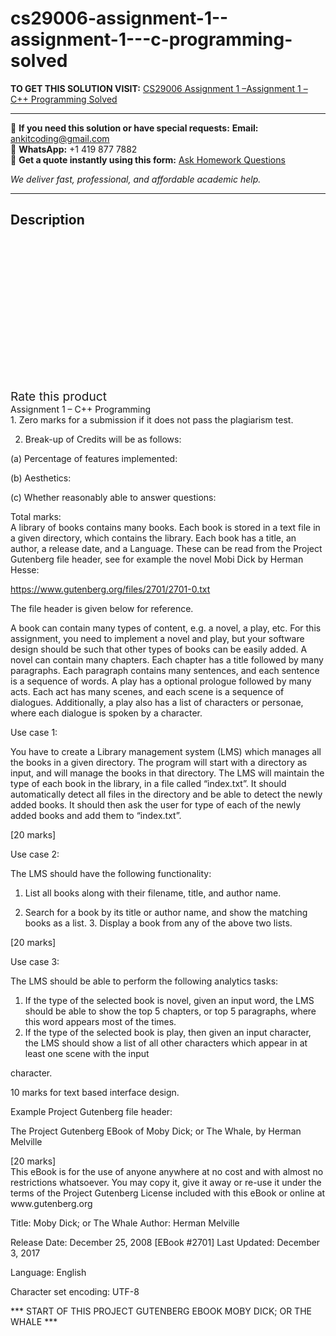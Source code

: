 # cs29006-assignment-1--assignment-1---c-programming-solved
**TO GET THIS SOLUTION VISIT:** [CS29006 Assignment 1 –Assignment 1 – C++ Programming Solved](https://www.ankitcodinghub.com/product/cs29006-assignment-1-assignment-1-c-programming-solved/)


---

📩 **If you need this solution or have special requests:** **Email:** ankitcoding@gmail.com  
📱 **WhatsApp:** +1 419 877 7882  
📄 **Get a quote instantly using this form:** [Ask Homework Questions](https://www.ankitcodinghub.com/services/ask-homework-questions/)

*We deliver fast, professional, and affordable academic help.*

---

<h2>Description</h2>



<div class="kk-star-ratings kksr-auto kksr-align-center kksr-valign-top" data-payload="{&quot;align&quot;:&quot;center&quot;,&quot;id&quot;:&quot;100660&quot;,&quot;slug&quot;:&quot;default&quot;,&quot;valign&quot;:&quot;top&quot;,&quot;ignore&quot;:&quot;&quot;,&quot;reference&quot;:&quot;auto&quot;,&quot;class&quot;:&quot;&quot;,&quot;count&quot;:&quot;0&quot;,&quot;legendonly&quot;:&quot;&quot;,&quot;readonly&quot;:&quot;&quot;,&quot;score&quot;:&quot;0&quot;,&quot;starsonly&quot;:&quot;&quot;,&quot;best&quot;:&quot;5&quot;,&quot;gap&quot;:&quot;4&quot;,&quot;greet&quot;:&quot;Rate this product&quot;,&quot;legend&quot;:&quot;0\/5 - (0 votes)&quot;,&quot;size&quot;:&quot;24&quot;,&quot;title&quot;:&quot;CS29006 Assignment 1 –Assignment 1 – C++ Programming Solved&quot;,&quot;width&quot;:&quot;0&quot;,&quot;_legend&quot;:&quot;{score}\/{best} - ({count} {votes})&quot;,&quot;font_factor&quot;:&quot;1.25&quot;}">

<div class="kksr-stars">

<div class="kksr-stars-inactive">
            <div class="kksr-star" data-star="1" style="padding-right: 4px">


<div class="kksr-icon" style="width: 24px; height: 24px;"></div>
        </div>
            <div class="kksr-star" data-star="2" style="padding-right: 4px">


<div class="kksr-icon" style="width: 24px; height: 24px;"></div>
        </div>
            <div class="kksr-star" data-star="3" style="padding-right: 4px">


<div class="kksr-icon" style="width: 24px; height: 24px;"></div>
        </div>
            <div class="kksr-star" data-star="4" style="padding-right: 4px">


<div class="kksr-icon" style="width: 24px; height: 24px;"></div>
        </div>
            <div class="kksr-star" data-star="5" style="padding-right: 4px">


<div class="kksr-icon" style="width: 24px; height: 24px;"></div>
        </div>
    </div>

<div class="kksr-stars-active" style="width: 0px;">
            <div class="kksr-star" style="padding-right: 4px">


<div class="kksr-icon" style="width: 24px; height: 24px;"></div>
        </div>
            <div class="kksr-star" style="padding-right: 4px">


<div class="kksr-icon" style="width: 24px; height: 24px;"></div>
        </div>
            <div class="kksr-star" style="padding-right: 4px">


<div class="kksr-icon" style="width: 24px; height: 24px;"></div>
        </div>
            <div class="kksr-star" style="padding-right: 4px">


<div class="kksr-icon" style="width: 24px; height: 24px;"></div>
        </div>
            <div class="kksr-star" style="padding-right: 4px">


<div class="kksr-icon" style="width: 24px; height: 24px;"></div>
        </div>
    </div>
</div>


<div class="kksr-legend" style="font-size: 19.2px;">
            <span class="kksr-muted">Rate this product</span>
    </div>
    </div>
<div class="page" title="Page 1">
<div class="layoutArea">
<div class="column">
Assignment 1 – C++ Programming

</div>
</div>
<div class="layoutArea">
<div class="column">
1. Zero marks for a submission if it does not pass the plagiarism test.

2. Break-up of Credits will be as follows:

(a) Percentage of features implemented:

(b) Aesthetics:

(c) Whether reasonably able to answer questions:

</div>
<div class="column">
Total marks:

</div>
</div>
<div class="layoutArea">
<div class="column">
A library of books contains many books. Each book is stored in a text file in a given directory, which contains the library. Each book has a title, an author, a release date, and a Language. These can be read from the Project Gutenberg file header, see for example the novel Mobi Dick by Herman Hesse:

https://www.gutenberg.org/files/2701/2701-0.txt

The file header is given below for reference.

A book can contain many types of content, e.g. a novel, a play, etc. For this assignment, you need to implement a novel and play, but your software design should be such that other types of books can be easily added. A novel can contain many chapters. Each chapter has a title followed by many paragraphs. Each paragraph contains many sentences, and each sentence is a sequence of words. A play has a optional prologue followed by many acts. Each act has many scenes, and each scene is a sequence of dialogues. Additionally, a play also has a list of characters or personae, where each dialogue is spoken by a character.

Use case 1:

You have to create a Library management system (LMS) which manages all the books in a given directory. The program will start with a directory as input, and will manage the books in that directory. The LMS will maintain the type of each book in the library, in a file called “index.txt”. It should automatically detect all files in the directory and be able to detect the newly added books. It should then ask the user for type of each of the newly added books and add them to “index.txt”.

[20 marks]

Use case 2:

The LMS should have the following functionality:

1. List all books along with their filename, title, and author name.

2. Search for a book by its title or author name, and show the matching books as a list. 3. Display a book from any of the above two lists.

[20 marks]

</div>
</div>
</div>
<div class="page" title="Page 2">
<div class="layoutArea">
<div class="column">
Use case 3:

The LMS should be able to perform the following analytics tasks:

<ol>
<li>If the type of the selected book is novel, given an input word, the LMS should be able to
show the top 5 chapters, or top 5 paragraphs, where this word appears most of the times.
</li>
<li>If the type of the selected book is play, then given an input character, the LMS should show a list of all other characters which appear in at least one scene with the input</li>
</ol>
</div>
</div>
<div class="layoutArea">
<div class="column">
character.

10 marks for text based interface design.

Example Project Gutenberg file header:

The Project Gutenberg EBook of Moby Dick; or The Whale, by Herman Melville

</div>
<div class="column">
[20 marks]

</div>
</div>
<div class="layoutArea">
<div class="column">
This eBook is for the use of anyone anywhere at no cost and with almost no restrictions whatsoever. You may copy it, give it away or re-use it under the terms of the Project Gutenberg License included with this eBook or online at www.gutenberg.org

Title: Moby Dick; or The Whale Author: Herman Melville

Release Date: December 25, 2008 [EBook #2701] Last Updated: December 3, 2017

Language: English

Character set encoding: UTF-8

*** START OF THIS PROJECT GUTENBERG EBOOK MOBY DICK; OR THE WHALE ***

</div>
</div>
</div>
